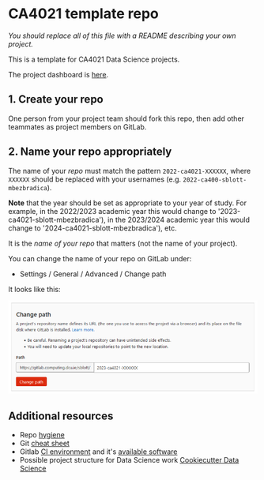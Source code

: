 # CA4021 template repo

*You should replace all of this file with a README describing your own project.*

This is a template for CA4021 Data Science projects.

The project dashboard is [here](https://projects.computing.dcu.ie/project.html?module=ca4021).


## 1. Create your repo

One person from your project team should fork this repo, then add other teammates as project members on GitLab.

## 2. Name your repo appropriately

The name of your *repo* must match the pattern `2022-ca4021-XXXXXX`, where `XXXXXX` should be replaced with your usernames (e.g. `2022-ca400-sblott-mbezbradica`).

**Note** that the year should be set as appropriate to your year of study. For example, in the 2022/2023 academic year this would change to '2023-ca4021-sblott-mbezbradica'), in the 2023/2024 academic year this would change to '2024-ca4021-sblott-mbezbradica'), etc.

It is the *name of your repo* that matters (not the name of your project).

You can change the name of your repo on GitLab under:
- Settings / General / Advanced / Change path

It looks like this:

![change-repo-path](repo-change-path.png "Change repo path.")

## Additional resources

- Repo [hygiene](https://gitlab.computing.dcu.ie/sblott/local-gitlab-documentation/blob/master/repo-hygiene.md)
- Git [cheat sheet](https://gitlab.computing.dcu.ie/sblott/local-gitlab-documentation/blob/master/cheat-sheet.md)
- Gitlab [CI environment](https://gitlab.computing.dcu.ie/sblott/docker-ci-environment) and it's [available software](https://gitlab.computing.dcu.ie/sblott/docker-ci-environment/blob/master/Dockerfile)
- Possible project structure for Data Science work [Cookiecutter Data Science](https://drivendata.github.io/cookiecutter-data-science/)
